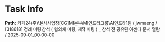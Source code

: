 # Task Info

**Path:** 카페24(주)\본사사업장\[CG]MI본부\MI인프라그룹\AI인프라1팀 / jwmaeng / [318618] 정례 미팅 참석 ( 협의체 미팅, 제작 미팅 ) _ 참석 전 공유된 아젠다 문서 열람 / 2025-09-01_00-00-00

